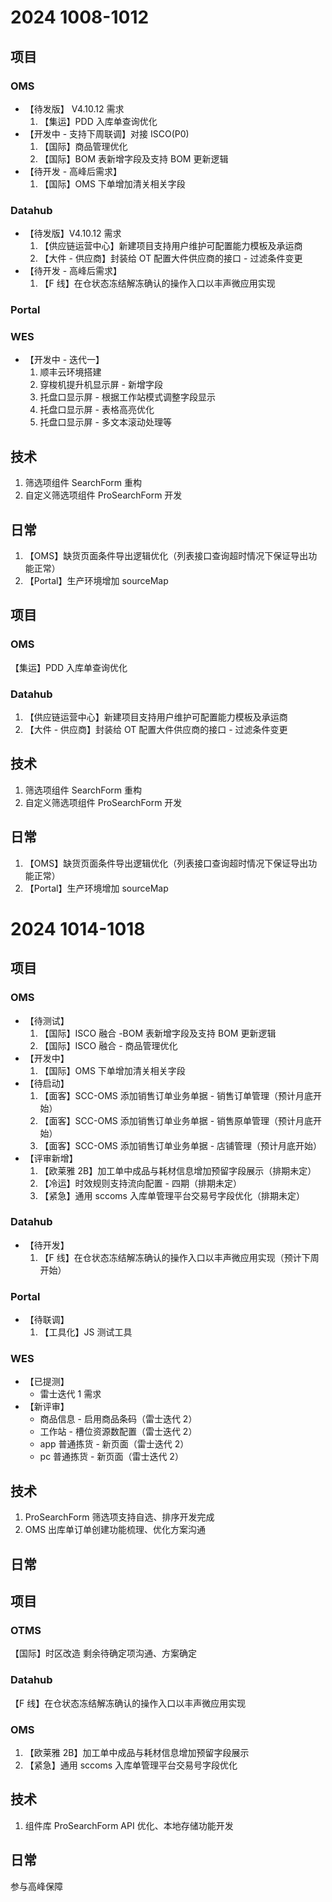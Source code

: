 # 2024 1008-1012

## 项目

### OMS

- 【待发版】 V4.10.12 需求
	 1. 【集运】PDD 入库单查询优化
- 【开发中 - 支持下周联调】对接 ISCO(P0)
	1. 【国际】商品管理优化
	2. 【国际】BOM 表新增字段及支持 BOM 更新逻辑
- 【待开发 - 高峰后需求】
	1. 【国际】OMS 下单增加清关相关字段

### Datahub

- 【待发版】V4.10.12 需求
	 1. 【供应链运营中心】新建项目支持用户维护可配置能力模板及承运商
	 2. 【大件 - 供应商】封装给 OT 配置大件供应商的接口 - 过滤条件变更
- 【待开发 - 高峰后需求】
	1. 【F 线】在仓状态冻结解冻确认的操作入口以丰声微应用实现

### Portal

### WES

- 【开发中 - 迭代一】
	1. 顺丰云环境搭建
	2. 穿梭机提升机显示屏 - 新增字段
	3. 托盘口显示屏 - 根据工作站模式调整字段显示
	4. 托盘口显示屏 - 表格高亮优化
	5. 托盘口显示屏 - 多文本滚动处理等

## 技术

1. 筛选项组件 SearchForm 重构
2. 自定义筛选项组件 ProSearchForm 开发

## 日常

1. 【OMS】缺货页面条件导出逻辑优化（列表接口查询超时情况下保证导出功能正常）
2. 【Portal】生产环境增加 sourceMap

## 项目

### OMS

【集运】PDD 入库单查询优化

### Datahub

1. 【供应链运营中心】新建项目支持用户维护可配置能力模板及承运商
2. 【大件 - 供应商】封装给 OT 配置大件供应商的接口 - 过滤条件变更

## 技术

1. 筛选项组件 SearchForm 重构
2. 自定义筛选项组件 ProSearchForm 开发

## 日常

1. 【OMS】缺货页面条件导出逻辑优化（列表接口查询超时情况下保证导出功能正常）
2. 【Portal】生产环境增加 sourceMap

# 2024 1014-1018

## 项目

### OMS

- 【待测试】
	 1. 【国际】ISCO 融合 -BOM 表新增字段及支持 BOM 更新逻辑
	 2. 【国际】ISCO 融合 - 商品管理优化
- 【开发中】
	1. 【国际】OMS 下单增加清关相关字段
- 【待启动】
	1. 【面客】SCC-OMS 添加销售订单业务单据 - 销售订单管理（预计月底开始）
	2. 【面客】SCC-OMS 添加销售订单业务单据 - 销售原单管理（预计月底开始）
	3. 【面客】SCC-OMS 添加销售订单业务单据 - 店铺管理（预计月底开始）
- 【评审新增】
	1. 【欧莱雅 2B】加工单中成品与耗材信息增加预留字段展示（排期未定）
	2. 【冷运】时效规则支持流向配置 - 四期（排期未定）
	3. 【紧急】通用 sccoms 入库单管理平台交易号字段优化（排期未定）

### Datahub

- 【待开发】
	1. 【F 线】在仓状态冻结解冻确认的操作入口以丰声微应用实现（预计下周开始）

### Portal

- 【待联调】
	1. 【工具化】JS 测试工具

### WES

- 【已提测】
	- 雷士迭代 1 需求
- 【新评审】
	- 商品信息 - 启用商品条码（雷士迭代 2）
	- 工作站 - 槽位资源数配置（雷士迭代 2）
	- app 普通拣货 - 新页面（雷士迭代 2）
	- pc 普通拣货 - 新页面（雷士迭代 2）

## 技术

1. ProSearchForm 筛选项支持自选、排序开发完成
2. OMS 出库单订单创建功能梳理、优化方案沟通

## 日常

## 项目

### OTMS

【国际】时区改造 剩余待确定项沟通、方案确定

### Datahub

【F 线】在仓状态冻结解冻确认的操作入口以丰声微应用实现

### OMS

1. 【欧莱雅 2B】加工单中成品与耗材信息增加预留字段展示
2. 【紧急】通用 sccoms 入库单管理平台交易号字段优化

## 技术

1. 组件库 ProSearchForm API 优化、本地存储功能开发

## 日常

参与高峰保障

